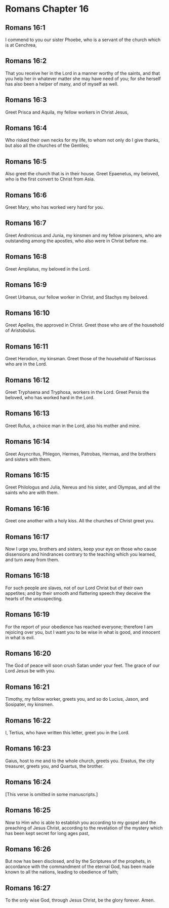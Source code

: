 # Romans Chapter 16

## Romans 16:1

I commend to you our sister Phoebe, who is a servant of the church which is at Cenchrea,

## Romans 16:2

That you receive her in the Lord in a manner worthy of the saints, and that you help her in whatever matter she may have need of you; for she herself has also been a helper of many, and of myself as well.

## Romans 16:3

Greet Prisca and Aquila, my fellow workers in Christ Jesus,

## Romans 16:4

Who risked their own necks for my life, to whom not only do I give thanks, but also all the churches of the Gentiles;

## Romans 16:5

Also greet the church that is in their house. Greet Epaenetus, my beloved, who is the first convert to Christ from Asia.

## Romans 16:6

Greet Mary, who has worked very hard for you.

## Romans 16:7

Greet Andronicus and Junia, my kinsmen and my fellow prisoners, who are outstanding among the apostles, who also were in Christ before me.

## Romans 16:8

Greet Ampliatus, my beloved in the Lord.

## Romans 16:9

Greet Urbanus, our fellow worker in Christ, and Stachys my beloved.

## Romans 16:10

Greet Apelles, the approved in Christ. Greet those who are of the household of Aristobulus.

## Romans 16:11

Greet Herodion, my kinsman. Greet those of the household of Narcissus who are in the Lord.

## Romans 16:12

Greet Tryphaena and Tryphosa, workers in the Lord. Greet Persis the beloved, who has worked hard in the Lord.

## Romans 16:13

Greet Rufus, a choice man in the Lord, also his mother and mine.

## Romans 16:14

Greet Asyncritus, Phlegon, Hermes, Patrobas, Hermas, and the brothers and sisters with them.

## Romans 16:15

Greet Philologus and Julia, Nereus and his sister, and Olympas, and all the saints who are with them.

## Romans 16:16

Greet one another with a holy kiss. All the churches of Christ greet you.

## Romans 16:17

Now I urge you, brothers and sisters, keep your eye on those who cause dissensions and hindrances contrary to the teaching which you learned, and turn away from them.

## Romans 16:18

For such people are slaves, not of our Lord Christ but of their own appetites; and by their smooth and flattering speech they deceive the hearts of the unsuspecting.

## Romans 16:19

For the report of your obedience has reached everyone; therefore I am rejoicing over you, but I want you to be wise in what is good, and innocent in what is evil.

## Romans 16:20

The God of peace will soon crush Satan under your feet. The grace of our Lord Jesus be with you.

## Romans 16:21

Timothy, my fellow worker, greets you, and so do Lucius, Jason, and Sosipater, my kinsmen.

## Romans 16:22

I, Tertius, who have written this letter, greet you in the Lord.

## Romans 16:23

Gaius, host to me and to the whole church, greets you. Erastus, the city treasurer, greets you, and Quartus, the brother.

## Romans 16:24

[This verse is omitted in some manuscripts.]

## Romans 16:25

Now to Him who is able to establish you according to my gospel and the preaching of Jesus Christ, according to the revelation of the mystery which has been kept secret for long ages past,

## Romans 16:26

But now has been disclosed, and by the Scriptures of the prophets, in accordance with the commandment of the eternal God, has been made known to all the nations, leading to obedience of faith;

## Romans 16:27

To the only wise God, through Jesus Christ, be the glory forever. Amen.
